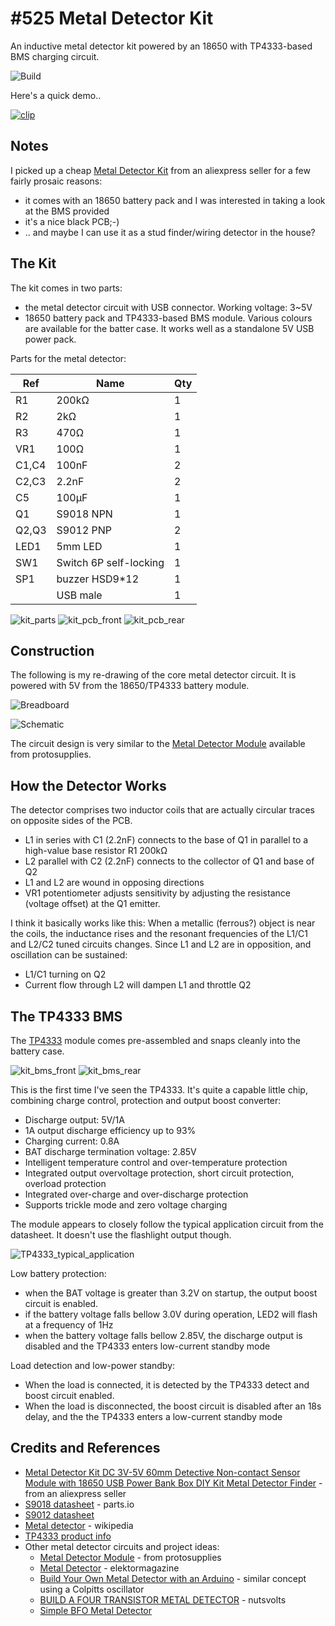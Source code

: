 # #525 Metal Detector Kit

An inductive metal detector kit powered by an 18650 with TP4333-based BMS charging circuit.

![Build](./assets/MetalDetectorKit_build.jpg?raw=true)

Here's a quick demo..

[![clip](https://img.youtube.com/vi/Bsp1L-VqqnQ/0.jpg)](https://www.youtube.com/watch?v=Bsp1L-VqqnQ)

## Notes

I picked up a cheap [Metal Detector Kit](https://www.aliexpress.com/item/4000113983757.html) from an aliexpress seller for a few fairly prosaic reasons:

* it comes with an 18650 battery pack and I was interested in taking a look at the BMS provided
* it's a nice black PCB;-)
* .. and maybe I can use it as a stud finder/wiring detector in the house?


## The Kit

The kit comes in two parts:

* the metal detector circuit with USB connector. Working voltage: 3~5V
* 18650 battery pack and TP4333-based BMS module. Various colours are available for the batter case. It works well as a standalone 5V USB power pack.

Parts for the metal detector:

| Ref   | Name                   | Qty |
|-------|------------------------|-----|
| R1    | 200kΩ                  | 1   |
| R2    | 2kΩ                    | 1   |
| R3    | 470Ω                   | 1   |
| VR1   | 100Ω                   | 1   |
| C1,C4 | 100nF                  | 2   |
| C2,C3 | 2.2nF                  | 2   |
| C5    | 100μF                  | 1   |
| Q1    | S9018 NPN              | 1   |
| Q2,Q3 | S9012 PNP              | 2   |
| LED1  | 5mm LED                | 1   |
| SW1   | Switch 6P self-locking | 1   |
| SP1   | buzzer HSD9*12         | 1   |
|       | USB male               | 1   |

![kit_parts](./assets/kit_parts.jpg?raw=true)
![kit_pcb_front](./assets/kit_pcb_front.jpg?raw=true)
![kit_pcb_rear](./assets/kit_pcb_rear.jpg?raw=true)

## Construction

The following is my re-drawing of the core metal detector circuit.
It is powered with 5V from the 18650/TP4333 battery module.

![Breadboard](./assets/MetalDetectorKit_bb.jpg?raw=true)

![Schematic](./assets/MetalDetectorKit_schematic.jpg?raw=true)

The circuit design is very similar to the [Metal Detector Module](https://protosupplies.com/product/metal-detector-module/) available from protosupplies.

## How the Detector Works

The detector comprises two inductor coils that are actually circular traces on opposite sides of the PCB.

* L1 in series with C1 (2.2nF) connects to the base of Q1 in parallel to a high-value base resistor R1 200kΩ
* L2 parallel with C2 (2.2nF) connects to the collector of Q1 and base of Q2
* L1 and L2 are wound in opposing directions
* VR1 potentiometer adjusts sensitivity by adjusting the resistance (voltage offset) at the Q1 emitter.

I think it basically works like this:
When a metallic (ferrous?) object is near the coils, the inductance rises and the resonant frequencies of the L1/C1 and L2/C2 tuned circuits changes.
Since L1 and L2 are in opposition, and oscillation can be sustained:

* L1/C1 turning on Q2
* Current flow through L2 will dampen L1 and throttle Q2

## The TP4333 BMS

The [TP4333](https://lcsc.com/product-detail/PMIC-Battery-Management_TPOWER-TP4333_C382128.html) module comes pre-assembled and snaps cleanly into the battery case.

![kit_bms_front](./assets/kit_bms_front.jpg?raw=true)
![kit_bms_rear](./assets/kit_bms_rear.jpg?raw=true)

This is the first time I've seen the TP4333. It's quite a capable little chip, combining charge control, protection and output boost converter:

* Discharge output: 5V/1A
* 1A output discharge efficiency up to 93%
* Charging current: 0.8A
* BAT discharge termination voltage: 2.85V
* Intelligent temperature control and over-temperature protection
* Integrated output overvoltage protection, short circuit protection, overload protection
* Integrated over-charge and over-discharge protection
* Supports trickle mode and zero voltage charging

The module appears to closely follow the typical application circuit from the datasheet. It doesn't use the flashlight output though.

![TP4333_typical_application](./assets/TP4333_typical_application.png?raw=true)

Low battery protection:

* when the BAT voltage is greater than 3.2V on startup, the output boost circuit is enabled.
* if the battery voltage falls bellow 3.0V during operation, LED2 will flash at a frequency of 1Hz
* when the battery voltage falls bellow 2.85V, the discharge output is disabled and the TP4333 enters low-current standby mode

Load detection and low-power standby:

* When the load is connected, it is detected by the TP4333 detect and boost circuit enabled.
* When the load is disconnected, the boost circuit is disabled after an 18s delay, and the the TP4333 enters a low-current standby mode

## Credits and References

* [Metal Detector Kit DC 3V-5V 60mm Detective Non-contact Sensor Module with 18650 USB Power Bank Box DIY Kit Metal Detector Finder](https://www.aliexpress.com/item/4000113983757.html) - from an aliexpress seller
* [S9018 datasheet](http://parts.io/detail/178104407/S9018) - parts.io
* [S9012 datasheet](https://www.futurlec.com/Transistors/S9012.shtml)
* [Metal detector](https://en.wikipedia.org/wiki/Metal_detector) - wikipedia
* [TP4333 product info](https://lcsc.com/product-detail/PMIC-Battery-Management_TPOWER-TP4333_C382128.html)
* Other metal detector circuits and project ideas:
    * [Metal Detector Module](https://protosupplies.com/product/metal-detector-module/) - from protosupplies
    * [Metal Detector](https://www.elektormagazine.com/magazine/elektor-198705/47130/) - elektormagazine
    * [Build Your Own Metal Detector with an Arduino](https://www.allaboutcircuits.com/projects/metal-detector-with-arduino/) - similar concept using a Colpitts oscillator
    * [BUILD A FOUR TRANSISTOR METAL DETECTOR](https://www.nutsvolts.com/magazine/article/build_a_four_transistor_metal_detector) - nutsvolts
    * [Simple BFO Metal Detector](http://electronics-diy.com/electronic_schematic.php?id=649)
